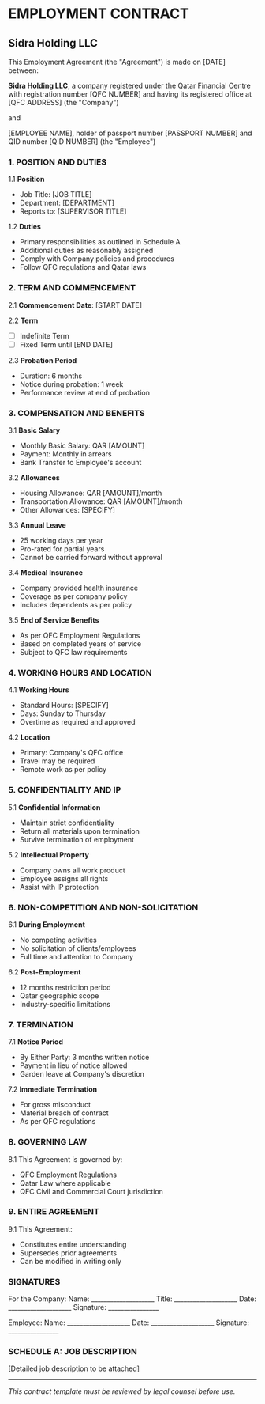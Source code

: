 # EMPLOYMENT CONTRACT
## Sidra Holding LLC

This Employment Agreement (the "Agreement") is made on [DATE] between:

**Sidra Holding LLC**, a company registered under the Qatar Financial Centre with registration number [QFC NUMBER] and having its registered office at [QFC ADDRESS] (the "Company")

and

[EMPLOYEE NAME], holder of passport number [PASSPORT NUMBER] and QID number [QID NUMBER] (the "Employee")

### 1. POSITION AND DUTIES

1.1 **Position**
- Job Title: [JOB TITLE]
- Department: [DEPARTMENT]
- Reports to: [SUPERVISOR TITLE]

1.2 **Duties**
- Primary responsibilities as outlined in Schedule A
- Additional duties as reasonably assigned
- Comply with Company policies and procedures
- Follow QFC regulations and Qatar laws

### 2. TERM AND COMMENCEMENT

2.1 **Commencement Date**: [START DATE]

2.2 **Term**
- [ ] Indefinite Term
- [ ] Fixed Term until [END DATE]

2.3 **Probation Period**
- Duration: 6 months
- Notice during probation: 1 week
- Performance review at end of probation

### 3. COMPENSATION AND BENEFITS

3.1 **Basic Salary**
- Monthly Basic Salary: QAR [AMOUNT]
- Payment: Monthly in arrears
- Bank Transfer to Employee's account

3.2 **Allowances**
- Housing Allowance: QAR [AMOUNT]/month
- Transportation Allowance: QAR [AMOUNT]/month
- Other Allowances: [SPECIFY]

3.3 **Annual Leave**
- 25 working days per year
- Pro-rated for partial years
- Cannot be carried forward without approval

3.4 **Medical Insurance**
- Company provided health insurance
- Coverage as per company policy
- Includes dependents as per policy

3.5 **End of Service Benefits**
- As per QFC Employment Regulations
- Based on completed years of service
- Subject to QFC law requirements

### 4. WORKING HOURS AND LOCATION

4.1 **Working Hours**
- Standard Hours: [SPECIFY]
- Days: Sunday to Thursday
- Overtime as required and approved

4.2 **Location**
- Primary: Company's QFC office
- Travel may be required
- Remote work as per policy

### 5. CONFIDENTIALITY AND IP

5.1 **Confidential Information**
- Maintain strict confidentiality
- Return all materials upon termination
- Survive termination of employment

5.2 **Intellectual Property**
- Company owns all work product
- Employee assigns all rights
- Assist with IP protection

### 6. NON-COMPETITION AND NON-SOLICITATION

6.1 **During Employment**
- No competing activities
- No solicitation of clients/employees
- Full time and attention to Company

6.2 **Post-Employment**
- 12 months restriction period
- Qatar geographic scope
- Industry-specific limitations

### 7. TERMINATION

7.1 **Notice Period**
- By Either Party: 3 months written notice
- Payment in lieu of notice allowed
- Garden leave at Company's discretion

7.2 **Immediate Termination**
- For gross misconduct
- Material breach of contract
- As per QFC regulations

### 8. GOVERNING LAW

8.1 This Agreement is governed by:
- QFC Employment Regulations
- Qatar Law where applicable
- QFC Civil and Commercial Court jurisdiction

### 9. ENTIRE AGREEMENT

9.1 This Agreement:
- Constitutes entire understanding
- Supersedes prior agreements
- Can be modified in writing only

### SIGNATURES

For the Company:
Name: ____________________
Title: ____________________
Date: ____________________
Signature: ________________

Employee:
Name: ____________________
Date: ____________________
Signature: ________________

### SCHEDULE A: JOB DESCRIPTION
[Detailed job description to be attached]

---
*This contract template must be reviewed by legal counsel before use.* 